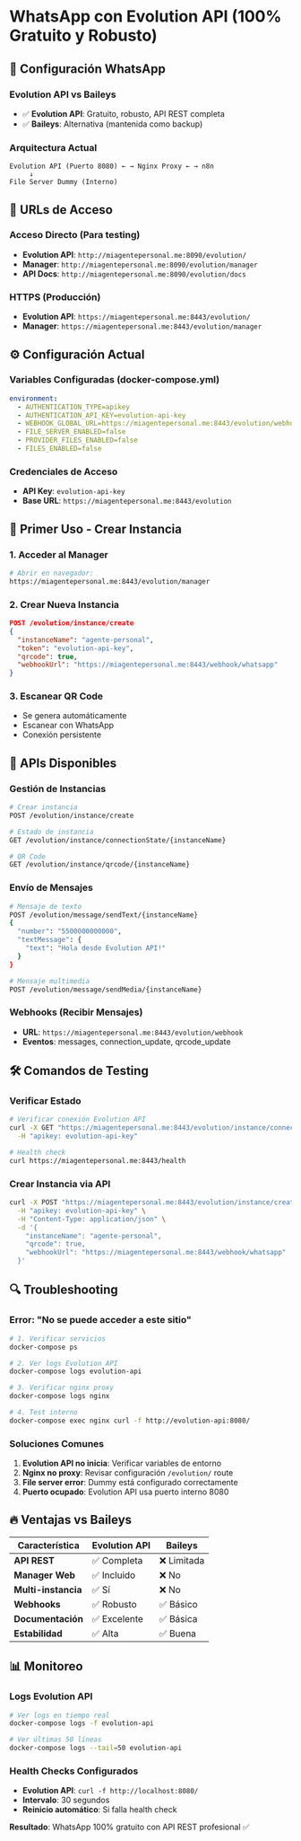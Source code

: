 # WhatsApp con Evolution API (100% Gratuito y Robusto)

## 🎯 Configuración WhatsApp

### Evolution API vs Baileys
- ✅ **Evolution API**: Gratuito, robusto, API REST completa
- ✅ **Baileys**: Alternativa (mantenida como backup)

### Arquitectura Actual
```
Evolution API (Puerto 8080) ← → Nginx Proxy ← → n8n
     ↓
File Server Dummy (Interno)
```

## 🚀 **URLs de Acceso**

### **Acceso Directo (Para testing)**
- **Evolution API**: `http://miagentepersonal.me:8090/evolution/`
- **Manager**: `http://miagentepersonal.me:8090/evolution/manager`
- **API Docs**: `http://miagentepersonal.me:8090/evolution/docs`

### **HTTPS (Producción)**
- **Evolution API**: `https://miagentepersonal.me:8443/evolution/`
- **Manager**: `https://miagentepersonal.me:8443/evolution/manager`

## ⚙️ **Configuración Actual**

### Variables Configuradas (docker-compose.yml)
```yaml
environment:
  - AUTHENTICATION_TYPE=apikey
  - AUTHENTICATION_API_KEY=evolution-api-key
  - WEBHOOK_GLOBAL_URL=https://miagentepersonal.me:8443/evolution/webhook
  - FILE_SERVER_ENABLED=false
  - PROVIDER_FILES_ENABLED=false
  - FILES_ENABLED=false
```

### Credenciales de Acceso
- **API Key**: `evolution-api-key`
- **Base URL**: `https://miagentepersonal.me:8443/evolution`

## 📱 **Primer Uso - Crear Instancia**

### 1. Acceder al Manager
```bash
# Abrir en navegador:
https://miagentepersonal.me:8443/evolution/manager
```

### 2. Crear Nueva Instancia
```json
POST /evolution/instance/create
{
  "instanceName": "agente-personal",
  "token": "evolution-api-key",
  "qrcode": true,
  "webhookUrl": "https://miagentepersonal.me:8443/webhook/whatsapp"
}
```

### 3. Escanear QR Code
- Se genera automáticamente
- Escanear con WhatsApp
- Conexión persistente

## 🔧 **APIs Disponibles**

### **Gestión de Instancias**
```bash
# Crear instancia
POST /evolution/instance/create

# Estado de instancia  
GET /evolution/instance/connectionState/{instanceName}

# QR Code
GET /evolution/instance/qrcode/{instanceName}
```

### **Envío de Mensajes**
```bash
# Mensaje de texto
POST /evolution/message/sendText/{instanceName}
{
  "number": "5500000000000",
  "textMessage": {
    "text": "Hola desde Evolution API!"
  }
}

# Mensaje multimedia
POST /evolution/message/sendMedia/{instanceName}
```

### **Webhooks (Recibir Mensajes)**
- **URL**: `https://miagentepersonal.me:8443/evolution/webhook`
- **Eventos**: messages, connection_update, qrcode_update

## 🛠️ **Comandos de Testing**

### **Verificar Estado**
```bash
# Verificar conexión Evolution API
curl -X GET "https://miagentepersonal.me:8443/evolution/instance/connectionState/agente-personal" \
  -H "apikey: evolution-api-key"

# Health check
curl https://miagentepersonal.me:8443/health
```

### **Crear Instancia via API**
```bash
curl -X POST "https://miagentepersonal.me:8443/evolution/instance/create" \
  -H "apikey: evolution-api-key" \
  -H "Content-Type: application/json" \
  -d '{
    "instanceName": "agente-personal",
    "qrcode": true,
    "webhookUrl": "https://miagentepersonal.me:8443/webhook/whatsapp"
  }'
```

## 🔍 **Troubleshooting**

### **Error: "No se puede acceder a este sitio"**
```bash
# 1. Verificar servicios
docker-compose ps

# 2. Ver logs Evolution API
docker-compose logs evolution-api

# 3. Verificar nginx proxy
docker-compose logs nginx

# 4. Test interno
docker-compose exec nginx curl -f http://evolution-api:8080/
```

### **Soluciones Comunes**
1. **Evolution API no inicia**: Verificar variables de entorno
2. **Nginx no proxy**: Revisar configuración `/evolution/` route  
3. **File server error**: Dummy está configurado correctamente
4. **Puerto ocupado**: Evolution API usa puerto interno 8080

## 🔥 **Ventajas vs Baileys**

| Característica | Evolution API | Baileys |
|---------------|---------------|---------|
| **API REST** | ✅ Completa | ❌ Limitada |
| **Manager Web** | ✅ Incluido | ❌ No |
| **Multi-instancia** | ✅ Sí | ❌ No |
| **Webhooks** | ✅ Robusto | ✅ Básico |
| **Documentación** | ✅ Excelente | ✅ Básica |
| **Estabilidad** | ✅ Alta | ✅ Buena |

## 📊 **Monitoreo**

### **Logs Evolution API**
```bash
# Ver logs en tiempo real
docker-compose logs -f evolution-api

# Ver últimas 50 líneas
docker-compose logs --tail=50 evolution-api
```

### **Health Checks Configurados**
- **Evolution API**: `curl -f http://localhost:8080/`
- **Intervalo**: 30 segundos
- **Reinicio automático**: Si falla health check

**Resultado**: WhatsApp 100% gratuito con API REST profesional ✅
